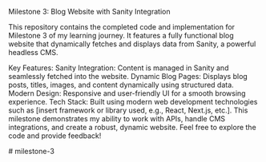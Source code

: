 Milestone 3: Blog Website with Sanity Integration

This repository contains the completed code and implementation for Milestone 3 of my learning journey. It features a fully functional blog website that dynamically fetches and displays data from Sanity, a powerful headless CMS.

Key Features:
Sanity Integration: Content is managed in Sanity and seamlessly fetched into the website.
Dynamic Blog Pages: Displays blog posts, titles, images, and content dynamically using structured data.
Modern Design: Responsive and user-friendly UI for a smooth browsing experience.
Tech Stack: Built using modern web development technologies such as [insert framework or library used, e.g., React, Next.js, etc.].
This milestone demonstrates my ability to work with APIs, handle CMS integrations, and create a robust, dynamic website. Feel free to explore the code and provide feedback!

#   m i l e s t o n e - 3  
 